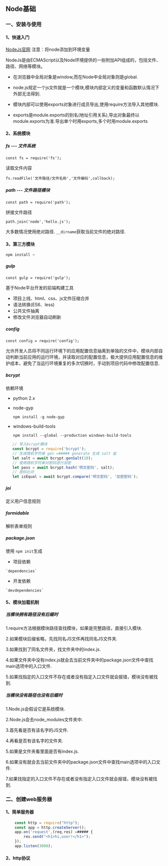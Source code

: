 ## Node基础

### 一、安装与使用
#### 1、快速入门

[NodeJs官网](https://nodejs.org/en/) 注意：将node添加到环境变量

NodeJs是由ECMAScript以及Node环境提供的一些附加API组成的，包括文件、路径、网络等模块。

- 在浏览器中全局对象是window,而在Node中全局对象则是global.

- node.js规定一个js文件就是一个模块,模块内部定义的变量和函数默认情况下外部无法得到.

- 模块内部可以使用exports对象进行成员导出,使用require方法导入其他模块.

- exports是module.exports的别名(地址引用关系),导出对象最终以module.exports为准.导出单个时用exports,多个时用module.exports

#### 2、系统模块

##### fs --- 文件系统

   `const fs = require('fs');`

   读取文件内容

   `fs.readFile('文件路径/文件名称','文件编码',callback);`

##### path --- 文件路径模块

   `const path = require('path');`

   拼接文件路径

   `path.join('node','hello.js');`

   大多数情况使用绝对路径.  `__dirname`获取当前文件的绝对路径. 

#### 3、第三方模块

   `npm install ~ `

##### gulp

   `const gulp = require('gulp');`

   基于Node平台开发的前端构建工具

   - 项目上线、html、css、js文件压缩合并
   - 语法转换(ES6、less)
   - 公共文件抽离
   - 修改文件浏览器自动刷新

##### config

   `const config = require('config');`

   允许开发人员将不同运行环境下的应用配置信息抽离到单独的文件中，模块内部自动判断当前应用的运行环境，并读取对应的配置信息，极大提供应用配置信息的维护成本，避免了当运行环境重复的多次切换时，手动到项目代码中修改配置信息.

##### bcrypt

依赖环境

   - python 2.x

   - node-gyp

      `npm install -g node-gyp`

   - windows-build-tools

      `npm install --global --production windows-build-tools`

   ```javascript
      // 导入bcrypt模块
      const bcrypt = require('bcrypt');
      // 生成随机字符串 gen =##### generate 生成 salt 盐
      let salt = await bcrypt.genSalt(10);
      // 使用随机字符串对密码进行加密
      let pass = await bcrypt.hash('明文密码', salt);
      // 密码比对
      let isEqual = await bcrypt.compare('明文密码', '加密密码');
   ```

##### joi

   定义用户信息规则

##### formidable

   解析表单规则

##### package.json

   使用 `npm init`生成

   - 项目依赖

    `dependencies`

   - 开发依赖

    `devdependencies`

#### 5、模块加载机制

##### 当模块拥有路径没有后缀时

1.require方法根据模块路径查找模块，如果是完整路径，直接引入模块.

2.如果模块后缀省略，先找同名JS文件再找同名JS文件夹.

3.如果找到了同名文件夹，找文件夹中的index.js.

4.如果文件夹中没有index.js就会去当前文件夹中的package.json文件中查找main选项中的入口文件.

5.如果找指定的入口文件不存在或者没有指定入口文件就会报错，模块没有被找到.

##### 当模块没有路径也没有后缀时

1.Node.js会假设它是系统模块.

2.Node.js会去node_modules文件夹中.

3.首先看是否有该名字的JS文件.

4.再看是否有该名字的文件夹.

5.如果是文件夹看里面是否有index.js.

6.如果没有就会去当前文件夹中的package.json文件中查找main选项中的入口文件.

7.如果找指定的入口文件不存在或者没有指定入口文件就会报错，模块没有被找到.

### 二、创建web服务器

#### 1、简单服务器

```javascript
    const http = require("http");
    const app = http.createServer();
    app.on('request',(req,res) =##### {
        res.send("<h1>hi,user!</h1>");
    });
    app.listen(3000);

```

#### 2、http协议









